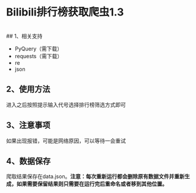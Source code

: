 # Bilibili排行榜获取爬虫1.3
<br>
## 1、相关支持

- PyQuery（需下载）
- requests（需下载）
- re
- json

## 2、使用方法
进入之后按照提示输入代号选择排行榜筛选方式即可

## 3、注意事项
如果出现报错，可能是网络原因，可以等待一会重试<br>

## 4、数据保存
爬取结果保存在data.json。**注意：每次重新运行都会删除原有数据文件并重新生成，如果需要保留结果则只需要在运行完后重命名或者移到其他位置。**